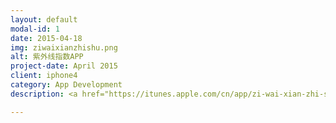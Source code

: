 ```yaml
---
layout: default
modal-id: 1
date: 2015-04-18
img: ziwaixianzhishu.png
alt: 紫外线指数APP
project-date: April 2015
client: iphone4
category: App Development
description: <a href="https://itunes.apple.com/cn/app/zi-wai-xian-zhi-shu/id881828245?mt=8"><img src="img/available_on_the_app_store.png" alt="Available on the app store"/></a>

---
```

